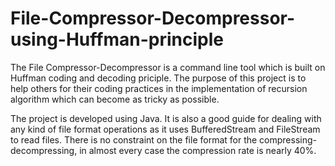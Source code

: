 # File-Compressor-Decompressor-using-Huffman-principle


The File Compressor-Decompressor is a command line tool which is built on Huffman coding and decoding priciple. 
The purpose of this project is to help others for their coding practices in the implementation of recursion algorithm which can become as tricky as possible.

The project is developed using Java.
It is also a good guide for dealing with any kind of file format operations as it uses BufferedStream and FileStream to read files. 
There is no constraint on the file format for the compressing-decompressing, in almost every case the compression rate is nearly 40%. 
